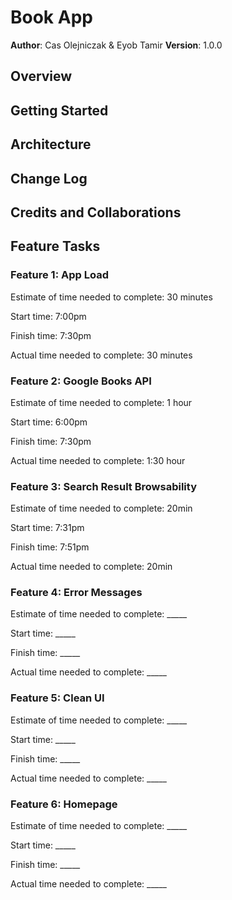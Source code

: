 # Book App

**Author**: Cas Olejniczak & Eyob Tamir
**Version**: 1.0.0

## Overview
<!-- Provide a high level overview of what this application is and why you are building it, beyond the fact that it's an assignment for a Code 301 class. (i.e. What's your problem domain?) -->

## Getting Started
<!-- What are the steps that a user must take in order to build this app on their own machine and get it running? -->

## Architecture
<!-- Provide a detailed description of the application design. What technologies (languages, libraries, etc) you're using, and any other relevant design information. -->

## Change Log
<!-- Use this area to document the iterative changes made to your application as each feature is successfully implemented. Use time stamps. Here's an examples:

01-01-2001 4:59pm - Application now has a fully-functional express server, with GET and POST routes for the book resource.
-->

## Credits and Collaborations
<!-- Give credit (and a link) to other people or resources that helped you build this application. -->

## Feature Tasks

### Feature 1: App Load
Estimate of time needed to complete: 30 minutes

Start time: 7:00pm

Finish time: 7:30pm

Actual time needed to complete: 30 minutes

### Feature 2: Google Books API
Estimate of time needed to complete: 1 hour

Start time: 6:00pm

Finish time: 7:30pm

Actual time needed to complete: 1:30 hour

### Feature 3: Search Result Browsability
Estimate of time needed to complete: 20min

Start time: 7:31pm

Finish time: 7:51pm

Actual time needed to complete: 20min

### Feature 4: Error Messages
Estimate of time needed to complete: _____

Start time: _____

Finish time: _____

Actual time needed to complete: _____

### Feature 5: Clean UI
Estimate of time needed to complete: _____

Start time: _____

Finish time: _____

Actual time needed to complete: _____

### Feature 6: Homepage
Estimate of time needed to complete: _____

Start time: _____

Finish time: _____

Actual time needed to complete: _____
